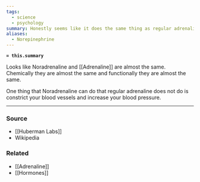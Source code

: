 ```yaml
---
tags:
  - science
  - psychology
summary: Honestly seems like it does the same thing as regular adrenaline.
aliases:
  - Norepinephrine
---
```

**`= this.summary`**

Looks like Noradrenaline and [[Adrenaline]] are almost the same. Chemically they are almost the same and functionally they are almost the same. 

One thing that Noradrenaline can do that regular adrenaline does not do is constrict your blood vessels and increase your blood pressure.

---
### Source
- [[Huberman Labs]]
- Wikipedia

### Related
- [[Adrenaline]]
- [[Hormones]]